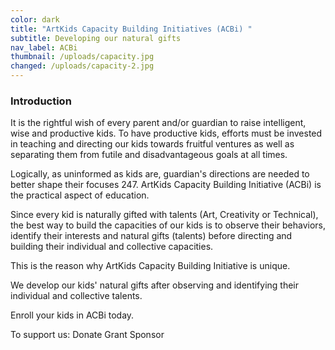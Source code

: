 ```yaml
---
color: dark
title: "ArtKids Capacity Building Initiatives (ACBi) "
subtitle: Developing our natural gifts
nav_label: ACBi
thumbnail: /uploads/capacity.jpg
changed: /uploads/capacity-2.jpg
---
```

### Introduction

It is the rightful wish of every parent and/or guardian to raise intelligent, wise and productive kids. To have productive kids, efforts must be invested in teaching and directing our kids towards fruitful ventures as well as separating them from futile and disadvantageous goals at all times.

Logically, as uninformed as kids are, guardian's directions are needed to better shape their focuses 247. ArtKids Capacity Building Initiative (ACBi) is the practical aspect of education. 

Since every kid is naturally gifted with talents (Art, Creativity or Technical), the best way to build the capacities of our kids is to observe their behaviors, identify their interests and natural gifts (talents) before directing and building their individual and collective capacities. 

This is the reason why ArtKids Capacity Building Initiative is unique. 

We develop our kids' natural gifts after observing and identifying their individual and collective talents.

Enroll your kids in ACBi today. 

To support us:
Donate
Grant
Sponsor